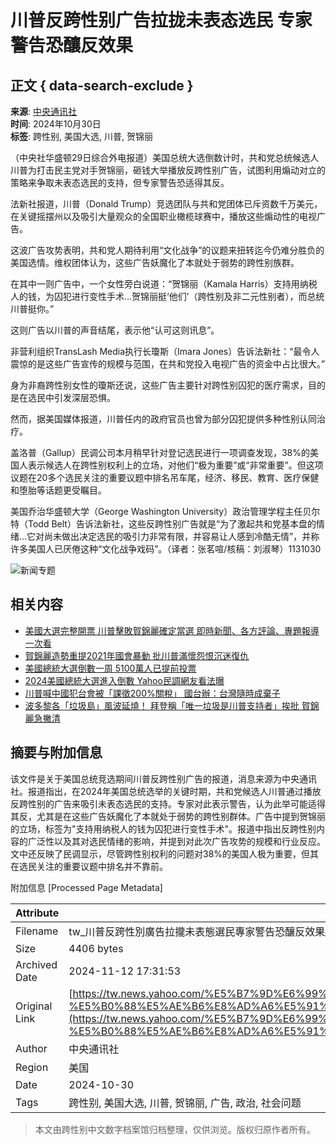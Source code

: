# 川普反跨性别广告拉拢未表态选民 专家警告恐釀反效果

## 正文 { data-search-exclude }


**来源**: [中央通讯社](https://tw.news.yahoo.com/topic/us-election/)  
**时间**: 2024年10月30日  
**标签**: 跨性别, 美国大选, 川普, 贺锦丽  

（中央社华盛顿29日综合外电报道）美国总统大选倒数计时，共和党总统候选人川普为打击民主党对手贺锦丽，砸钱大举播放反跨性别广告，试图利用煽动对立的策略来争取未表态选民的支持，但专家警告恐适得其反。

法新社报道，川普（Donald Trump）竞选团队与共和党团体已斥资数千万美元，在关键摇摆州以及吸引大量观众的全国职业橄榄球赛中，播放这些煽动性的电视广告。

这波广告攻势表明，共和党人期待利用“文化战争”的议题来扭转迄今仍难分胜负的美国选情。维权团体认为，这些广告妖魔化了本就处于弱势的跨性别族群。

在其中一则广告中，一个女性旁白说道：“贺锦丽（Kamala Harris）支持用纳税人的钱，为囚犯进行变性手术…贺锦丽挺‘他们’（跨性别及非二元性别者），而总统川普挺你。”

这则广告以川普的声音结尾，表示他“认可这则讯息”。

非营利组织TransLash Media执行长瓊斯（Imara Jones）告诉法新社：“最令人震惊的是这些广告宣传的规模与范围，在共和党投入电视广告的资金中占比很大。”

身为非裔跨性别女性的瓊斯还说，这些广告主要针对跨性别囚犯的医疗需求，目的是在选民中引发深层恐惧。

然而，据美国媒体报道，川普任内的政府官员也曾为部分囚犯提供多种性别认同治疗。

盖洛普（Gallup）民调公司本月稍早针对登记选民进行一项调查发现，38%的美国人表示候选人在跨性别权利上的立场，对他们“极为重要”或“非常重要”。但这项议题在20多个选民关注的重要议题中排名吊车尾，经济、移民、教育、医疗保健和堕胎等话题更受瞩目。

美国乔治华盛顿大学（George Washington University）政治管理学程主任贝尔特（Todd Belt）告诉法新社，这些反跨性别广告就是“为了激起共和党基本盘的情绪…它对尚未做出决定选民的吸引力非常有限，并容易让人感到冷酷无情”，并称许多美国人已厌倦这种“文化战争戏码”。（译者：张茗喧/核稿：刘淑琴）1131030

![新闻专题](https://s.yimg.com/bt/api/res/1.2/JuE8YX2tZkMDjNFl1D1Lag--~B/Zmk9ZmlsbDtweW9mZj01MDtweG9mZj01MDt3PTUxNDtoPTI4ODthcHBpZD15dGFjaHlvbg--/https://s.yimg.com/cv/apiv2/twnews/uselection2024-mobile.png.cf.webp)

## 相关内容

- [美國大選完整開票 川普擊敗賀錦麗確定當選 即時新聞、各方評論、專題報導一次看](https://tw.news.yahoo.com/topic/us-election)
- [賀錦麗造勢重提2021年國會暴動 批川普滿懷怨恨沉迷復仇](https://tw.news.yahoo.com/%E8%B3%80%E9%8C%A6%E9%BA%97%E9%80%A0%E5%8B%A2%E9%87%8D%E6%8F%902021%E5%B9%B4%E5%9C%8B%E6%9C%83%E6%9A%B4%E5%8B%95-%E6%89%B9%E5%B7%9D%E6%99%AE%E6%BB%BF%E6%87%B6%E6%80%A8%E6%81%A8%E6%B2%88%E8%BF%B7%E5%BE%A9%E4%BB%87-023256256.html)
- [美國總統大選倒數一周 5100萬人已提前投票](https://tw.news.yahoo.com/%E7%BE%8E%E5%9C%8B%E7%B8%BD%E7%B5%B1%E5%A4%A7%E9%81%B8%E5%80%92%E6%95%B8-%E9%80%B1-5100%E8%90%AC%E4%BA%BA%E5%B7%B2%E6%8F%90%E5%89%8D%E6%8A%95%E7%A5%A8-054428196.html)
- [2024美國總統大選進入倒數 Yahoo民調網友看法曝](https://tw.news.yahoo.com/2024%E7%BE%8E%E5%9C%8B%E7%B8%BD%E7%B5%B1%E5%A4%A7%E9%81%B8%E9%80%B2%E5%85%A5%E5%80%92%E6%95%B8-yahoo%E6%B0%91%E8%AA%BF%E7%B6%B2%E5%8F%8B%E7%9C%8B%E6%B3%95%E6%9B%9D-030339524.html)
- [川普喊中國犯台會被「課徵200%關稅」 國台辦：台灣隨時成棄子](https://tw.news.yahoo.com/%E5%B7%9D%E6%99%AE%E5%96%8A%E4%B8%AD%E5%9C%8B%E7%8A%AF%E5%8F%B0%E6%9C%83%E8%A2%AB-%E8%AA%B2%E5%BE%B5200-%E9%97%9C%E7%A8%85-%E5%9C%8B%E5%8F%B0%E8%BE%A6-%E5%8F%B0%E7%81%A3%E9%9A%A8%E6%99%82%E6%88%90%E6%A3%84%E5%AD%90-045930353.html)
- [波多黎各「垃圾島」風波延燒！ 拜登稱「唯一垃圾是川普支持者」挨批 賀錦麗急撇清](https://tw.news.yahoo.com/%E6%B3%A2%E5%A4%9A%E9%BB%8E%E5%90%88-%E5%9E%83%E5%9C%BE%E5%B3%B6-%E9%A2%A8%E6%B3%A2%E5%BB%B6%E7%87%92-%E6%8B%9C%E7%99%BB%E7%A8%B1-%E5%94%AF-053303132.html)

## 摘要与附加信息

<!-- tcd_abstract -->
该文件是关于美国总统竞选期间川普反跨性别广告的报道，消息来源为中央通讯社。报道指出，在2024年美国总统选举的关键时期，共和党候选人川普通过播放反跨性别的广告来吸引未表态选民的支持。专家对此表示警告，认为此举可能适得其反，尤其是在这些广告妖魔化了本就处于弱势的跨性别群体。广告中提到贺锦丽的立场，标签为"支持用纳税人的钱为囚犯进行变性手术"。报道中指出反跨性别内容的广泛性以及其对选民情绪的影响，并提到对此次广告攻势的规模和行业反应。文中还反映了民调显示，尽管跨性别权利的问题对38%的美国人极为重要，但其在选民关注的重要议题中排名并不靠前。
<!-- tcd_abstract_end -->

附加信息 [Processed Page Metadata]

| Attribute       | Value                                  |
|-----------------|----------------------------------------|
| Filename        | tw_川普反跨性別廣告拉攏未表態選民專家警告恐釀反效果_-_Yahoo奇摩新聞.md                             |
| Size            | 4406 bytes                           |
| Archived Date   | 2024-11-12 17:31:53                             |
| Original Link   | [https://tw.news.yahoo.com/%E5%B7%9D%E6%99%AE%E5%8F%8D%E8%B7%A8%E6%80%A7%E5%88%A5%E5%BB%A3%E5%91%8A%E6%8B%89%E6%94%8F%E6%9C%AA%E8%A1%A8%E6%85%8B%E9%81%B8%E6%B0%91-%E5%B0%88%E5%AE%B6%E8%AD%A6%E5%91%8A%E6%81%90%E9%87%80%E5%8F%8D%E6%95%88%E6%9E%9C-072631554.html](https://tw.news.yahoo.com/%E5%B7%9D%E6%99%AE%E5%8F%8D%E8%B7%A8%E6%80%A7%E5%88%A5%E5%BB%A3%E5%91%8A%E6%8B%89%E6%94%8F%E6%9C%AA%E8%A1%A8%E6%85%8B%E9%81%B8%E6%B0%91-%E5%B0%88%E5%AE%B6%E8%AD%A6%E5%91%8A%E6%81%90%E9%87%80%E5%8F%8D%E6%95%88%E6%9E%9C-072631554.html)                       |
| Author          | 中央通讯社                               |
| Region          | 美国                               |
| Date            | 2024-10-30                                 |
| Tags            | 跨性别, 美国大选, 川普, 贺锦丽, 广告, 政治, 社会问题                                 |
>
> 本文由跨性别中文数字档案馆归档整理，仅供浏览。版权归原作者所有。
>